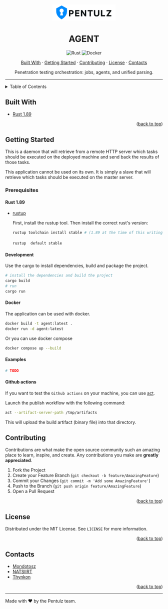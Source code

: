 <a name="readme-top"></a>

<p align="center">
  <a href="https://github.com/Pentulz/Pentulz">
    <img src="https://github.com/Pentulz/.github/blob/main/public/images/logo.png?raw=true" alt="Pentulz" width="200">
  </a>
</p>
<h1 align="center">AGENT</h1>

<p align="center">
  <img alt="Rust" src="https://img.shields.io/badge/Rust-1.89-%23000000.svg?e&logo=rust&logoColor=white" />
  <img alt="Docker" src="https://img.shields.io/badge/Docker-Compose-2496ED?logo=docker&logoColor=white" />
</p>

<p align="center">
  <a href="#built-with">Built With</a>
  ·
  <a href="#getting-started">Getting Started</a>
  ·
  <a href="#contributing">Contributing</a>
  ·
  <a href="#license">License</a>
  ·
  <a href="#contacts">Contacts</a>
</p>

<p align="center">
  Penetration testing orchestration: jobs, agents, and unified parsing.
</p>

---

<details>
  <summary>Table of Contents</summary>
  <ol>
    <li>
        <a href="#built-with">Built With</a>
    </li>
    <li>
      <a href="#getting-started">Getting Started</a>
      <ul>
        <li><a href="#prerequisites">Prerequisites</a></li>
        <li><a href="#development">Development</a></li>
        <li><a href="#docker">Docker</a></li>
        <li><a href="#examples">Examples</a></li>
      </ul>
    </li>
    <li><a href="#license">License</a></li>
    <li><a href="#contacts">Contacts</a></li>
  </ol>
</details>

## Built With

- [Rust 1.89][rust]

<p align="right">(<a href="#readme-top">back to top</a>)</p>

<!-- GETTING STARTED -->

## Getting Started

This is a daemon that will retrieve from a remote HTTP server which tasks should be executed on the deployed machine and send back the results of those tasks.

This application cannot be used on its own. It is simply a slave that will retrieve which tasks should be executed on the master server.

### Prerequisites

#### Rust 1.89

- [rustup][rustup]

  First, install the rustup tool. Then install the correct rust's version:

  ```sh
  rustup toolchain install stable # (1.89 at the time of this writing)

  rustup  default stable
  ```

#### Development

Use the cargo to install dependencies, build and package the project.

```sh
# install the dependencies and build the project
cargo build
# run
cargo run
```

#### Docker

The application can be used with docker.

```sh
docker build -t agent:latest .
docker run -d agent:latest
```

Or you can use docker compose

```sh
docker compose up --build
```

#### Examples

```sh
# TODO
```

#### Github actions

If you want to test the `Github actions` on your machine, you can use [act](https://github.com/nektos/act).

Launch the publish workflow with the following command:

```sh
act --artifact-server-path /tmp/artifacts
```

This will upload the build artifact (binary file) into that directory.

<!-- CONTRIBUTING -->

## Contributing

Contributions are what make the open source community such an amazing place to learn, inspire, and create. Any contributions you make are **greatly appreciated**.

1. Fork the Project
2. Create your Feature Branch (`git checkout -b feature/AmazingFeature`)
3. Commit your Changes (`git commit -m 'Add some AmazingFeature'`)
4. Push to the Branch (`git push origin feature/AmazingFeature`)
5. Open a Pull Request

<p align="right">(<a href="#readme-top">back to top</a>)</p>

<!-- LICENSE -->

## License

Distributed under the MIT License. See `LICENSE` for more information.

<p align="right">(<a href="#readme-top">back to top</a>)</p>

<!-- CONTACT -->

## Contacts

- [Mondotosz](https://github.com/Mondotosz)
- [NATSIIRT](https://github.com/NATSIIRT)
- [Thynkon](https://github.com/Thynkon)

<p align="right">(<a href="#readme-top">back to top</a>)</p>

---

Made with ❤️ by the Pentulz team.

<!-- MARKDOWN LINKS & IMAGES -->
<!-- https://www.markdownguide.org/basic-syntax/#reference-style-links -->

[rust]: https://www.rust-lang.org
[rustup]: https://rustup.rs
